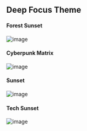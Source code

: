 ## Deep Focus Theme

#### Forest Sunset
![image](https://github.com/user-attachments/assets/7d842b80-6079-47fd-9722-62d667b23c98)
#### Cyberpunk Matrix
![image](https://github.com/user-attachments/assets/d47880af-f397-45c3-be6b-d890b80cb212)
#### Sunset
![image](https://github.com/user-attachments/assets/fa12bd58-0caf-4886-be4d-a87b057b410a)
#### Tech Sunset
![image](https://github.com/user-attachments/assets/85ee6a49-c504-4d1c-b2d5-f44d9abaee9c)
